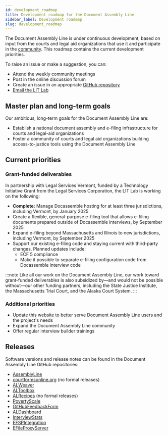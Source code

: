 ```yaml
---
id: development_roadmap
title: Development roadmap for the Document Assembly Line
sidebar_label: Development roadmap
slug: development_roadmap
---
```


The Document Assembly Line is under continuous development, based on input from the courts and legal aid organizations that use it and participate in the [community](intro.md#join-the-community). This roadmap contains the current development priorities.

To raise an issue or make a suggestion, you can:

* Attend the weekly community meetings
* Post in the online discussion forum
* Create an issue in an appropriate [GitHub repository](#releases)
* [Email the LIT Lab](mailto:litlab@suffolk.edu)

## Master plan and long-term goals

Our ambitious, long-term goals for the Document Assembly Line are:

* Establish a national document assembly and e-filing infrastructure for courts and legal-aid organizations
* Foster a community of courts and legal aid organizations building access-to-justice tools using the Document Assembly Line

## Current priorities

### Grant-funded deliverables

In partnership with Legal Services Vermont, funded by a Technology Initiative Grant from the Legal Services Corporation, the LIT Lab is working on the following:

* **Complete:** Manage Docassemble hosting for at least three jurisdictions, including Vermont, by January 2025
* Create a flexible, general-purpose e-filing tool that allows e-filing documents prepared outside of Docassemble interviews, by September 2025
* Expand e-filing beyond Massachusetts and Illinois to new jurisdictions, including Vermont, by September 2025
* Support our existing e-filing code and staying current with third-party changes. Planned updates include:
  * ECF 5 compliance
  * Make it possible to separate e-filing configuration code from Docassemble interview code

:::note
Like all our work on the Document Assembly Line, our work toward grant-funded deliverables is also subsidized by—and would not be possible without—our other funding partners, including the State Justice Institute, the Massachusetts Trial Court, and the Alaska Court System.
:::

### Additional priorities

* Update this website to better serve Document Assembly Line users and the project's needs
* Expand the Document Assembly Line community
* Offer regular interview builder trainings

## Releases

Software versions and release notes can be found in the Document Assembly Line GitHub repositories:

* [AssemblyLine](https://github.com/SuffolkLITLab/docassemble-AssemblyLine/releases)
* [courtformsonline.org](https://github.com/SuffolkLITLab/courtformsonline.org/pulls?q=is%3Apr) (no formal releases)
* [ALWeaver](https://github.com/SuffolkLITLab/docassemble-ALWeaver/releases)
* [ALToolbox](https://github.com/SuffolkLITLab/docassemble-ALToolbox/releases)
* [ALRecipes](https://github.com/SuffolkLITLab/docassemble-ALRecipes/pulls?q=is%3Apr) (no formal releases)
* [PovertyScale](https://github.com/SuffolkLITLab/docassemble-PovertyScale/releases)
* [GitHubFeedbackForm](https://github.com/SuffolkLITLab/docassemble-GithubFeedbackForm/releases)
* [ALDashboard](https://github.com/SuffolkLITLab/docassemble-ALDashboard/releases)
* [InterviewStats](https://github.com/SuffolkLITLab/docassemble-InterviewStats/releases)
* [EFSPIntegration](https://github.com/SuffolkLITLab/docassemble-EFSPIntegration/releases)
* [EFileProxyServer](https://github.com/SuffolkLITLab/EfileProxyServer/releases)